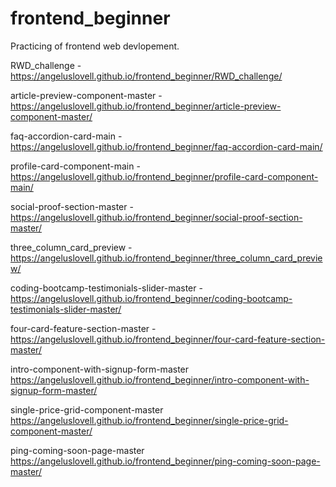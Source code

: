 # frontend_beginner
Practicing of frontend web devlopement.


RWD_challenge -
https://angeluslovell.github.io/frontend_beginner/RWD_challenge/

article-preview-component-master -
https://angeluslovell.github.io/frontend_beginner/article-preview-component-master/

faq-accordion-card-main -
https://angeluslovell.github.io/frontend_beginner/faq-accordion-card-main/

profile-card-component-main -
https://angeluslovell.github.io/frontend_beginner/profile-card-component-main/

social-proof-section-master -
https://angeluslovell.github.io/frontend_beginner/social-proof-section-master/

three_column_card_preview -
https://angeluslovell.github.io/frontend_beginner/three_column_card_preview/

coding-bootcamp-testimonials-slider-master -
https://angeluslovell.github.io/frontend_beginner/coding-bootcamp-testimonials-slider-master/

four-card-feature-section-master -
https://angeluslovell.github.io/frontend_beginner/four-card-feature-section-master/

intro-component-with-signup-form-master
https://angeluslovell.github.io/frontend_beginner/intro-component-with-signup-form-master/

single-price-grid-component-master
https://angeluslovell.github.io/frontend_beginner/single-price-grid-component-master/

ping-coming-soon-page-master
https://angeluslovell.github.io/frontend_beginner/ping-coming-soon-page-master/

